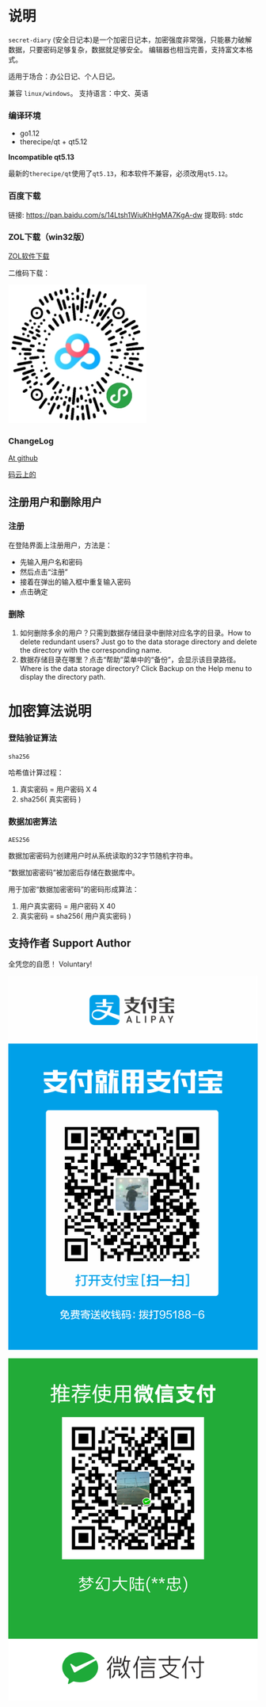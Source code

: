 # 说明

`secret-diary` (安全日记本)是一个加密日记本，加密强度非常强，只能暴力破解数据，只要密码足够复杂，数据就足够安全。
编辑器也相当完善，支持富文本格式。

适用于场合：办公日记、个人日记。

兼容 `linux/windows`。
支持语言：中文、英语

### 编译环境
- go1.12
- therecipe/qt + qt5.12

**Incompatible qt5.13**

最新的`therecipe/qt`使用了`qt5.13`，和本软件不兼容，必须改用`qt5.12`。

### 百度下载
链接: https://pan.baidu.com/s/14Ltsh1WiuKhHgMA7KgA-dw 提取码: stdc

### ZOL下载（win32版）
[ZOL软件下载](http://xiazai.zol.com.cn/detail/48/472109.shtml)

二维码下载：

![二维码下载](baidu.jpeg)

### ChangeLog

[At github](https://github.com/rocket049/secret-diary/releases)

[码云上的](https://gitee.com/rocket049/secret-diary/releases)

## 注册用户和删除用户
### 注册
在登陆界面上注册用户，方法是：
- 先输入用户名和密码
- 然后点击“注册”
- 接着在弹出的输入框中重复输入密码
- 点击确定

### 删除
1. 如何删除多余的用户？只需到数据存储目录中删除对应名字的目录。How to delete redundant users? Just go to the data storage directory and delete the directory with the corresponding name.
2. 数据存储目录在哪里？点击“帮助”菜单中的“备份”，会显示该目录路径。Where is the data storage directory? Click Backup on the Help menu to display the directory path.

# 加密算法说明

### 登陆验证算法
`sha256`

哈希值计算过程： 

1. 真实密码 = 用户密码 X 4
2. sha256( 真实密码 )

### 数据加密算法
`AES256`

数据加密密码为创建用户时从系统读取的32字节随机字符串。

“数据加密密码”被加密后存储在数据库中。

用于加密“数据加密密码”的密码形成算法：

1. 用户真实密码 = 用户密码 X 40
2. 真实密码 = sha256( 用户真实密码 )

## 支持作者 Support Author
全凭您的自愿！ Voluntary!

![支付宝 alipay](./pay/alipay.jpg)

![微信支付 wxpay](./pay/wxpay.png)

